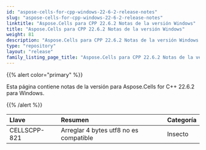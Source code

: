 ```yaml
---
id: "aspose-cells-for-cpp-windows-22-6-2-release-notes"
slug: "aspose-cells-for-cpp-windows-22-6-2-release-notes"
linktitle: "Aspose.Cells para CPP 22.6.2 Notas de la versión Windows"
title: "Aspose.Cells para CPP 22.6.2 Notas de la versión Windows"
weight: 81
description: "Aspose.Cells para CPP 22.6.2 Notas de la versión Windows – the latest updates and fixes."
type: "repository"
layout: "release"
family_listing_page_title: "Aspose.Cells para CPP 22.6.2 Notas de la versión Windows"
---
```

{{% alert color="primary" %}}

Esta página contiene notas de la versión para Aspose.Cells for C++ 22.6.2 para Windows.

{{% /alert %}}

|**Llave**|**Resumen**|**Categoría**|
|:- |:- |:- |
|CELLSCPP-821| Arreglar 4 bytes utf8 no es compatible|Insecto|
